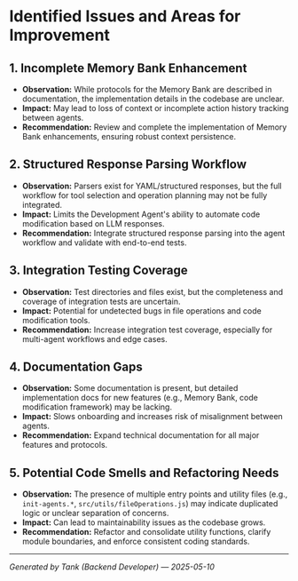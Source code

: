 # Identified Issues and Areas for Improvement

## 1. Incomplete Memory Bank Enhancement
- **Observation:** While protocols for the Memory Bank are described in documentation, the implementation details in the codebase are unclear.
- **Impact:** May lead to loss of context or incomplete action history tracking between agents.
- **Recommendation:** Review and complete the implementation of Memory Bank enhancements, ensuring robust context persistence.

## 2. Structured Response Parsing Workflow
- **Observation:** Parsers exist for YAML/structured responses, but the full workflow for tool selection and operation planning may not be fully integrated.
- **Impact:** Limits the Development Agent's ability to automate code modification based on LLM responses.
- **Recommendation:** Integrate structured response parsing into the agent workflow and validate with end-to-end tests.

## 3. Integration Testing Coverage
- **Observation:** Test directories and files exist, but the completeness and coverage of integration tests are uncertain.
- **Impact:** Potential for undetected bugs in file operations and code modification tools.
- **Recommendation:** Increase integration test coverage, especially for multi-agent workflows and edge cases.

## 4. Documentation Gaps
- **Observation:** Some documentation is present, but detailed implementation docs for new features (e.g., Memory Bank, code modification framework) may be lacking.
- **Impact:** Slows onboarding and increases risk of misalignment between agents.
- **Recommendation:** Expand technical documentation for all major features and protocols.

## 5. Potential Code Smells and Refactoring Needs
- **Observation:** The presence of multiple entry points and utility files (e.g., `init-agents.*`, `src/utils/fileOperations.js`) may indicate duplicated logic or unclear separation of concerns.
- **Impact:** Can lead to maintainability issues as the codebase grows.
- **Recommendation:** Refactor and consolidate utility functions, clarify module boundaries, and enforce consistent coding standards.

---

*Generated by Tank (Backend Developer) — 2025-05-10*